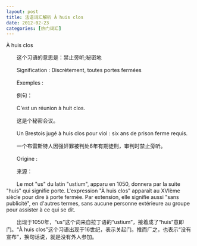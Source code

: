 ```yaml
---
layout: post
title: 法语词汇解析 À huis clos
date: 2012-02-23
categories: [热门词汇]  
---
```


À huis clos

　　这个习语的意思是：禁止旁听;秘密地

　　Signification : Discrètement, toutes portes fermées

　　Exemples :

　　例句：

　　C'est un réunion à huit clos.

　　这是个秘密会议。

　　Un Brestois jugé à huis clos pour viol : six ans de prison ferme requis.

　　一个布雷斯特人因强奸罪被判处6年有期徒刑，审判时禁止旁听。

　　Origine :

　　来源：

　　Le mot "us" du latin "ustium", apparu en 1050, donnera par la suite "huis" qui signifie porte. L'expression "À huis clos" apparaît au XVIème siècle pour dire à porte fermée. Par extension, elle signifie aussi "sans publicité", en d'autres termes, sans aucune personne extérieure au groupe pour assister à ce qui se dit.

　　出现于1050年，“us”这个词来自拉丁语的“ustium”，接着成了“huis”意即门。“À huis clos”这个习语出现于16世纪，表示关起门。推而广之，也表示“没有宣布”，换句话说，就是没有外人参加。
